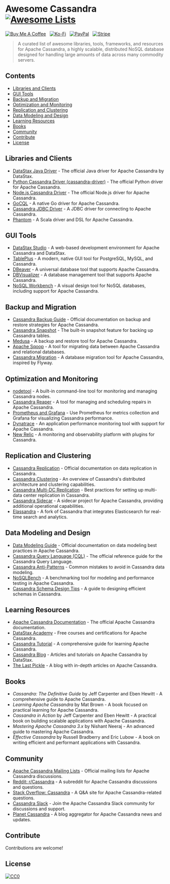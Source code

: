 # Awesome Cassandra [![Awesome Lists](https://srv-cdn.himpfen.io/badges/awesome-lists/awesomelists-flat.svg)](https://github.com/awesomelistsio/awesome)

[![Buy Me A Coffee](https://srv-cdn.himpfen.io/badges/buymeacoffee/buymeacoffee-flat.svg)](https://tinyurl.com/2h9aktmd) &nbsp; [![Ko-Fi](https://srv-cdn.himpfen.io/badges/kofi/kofi-flat.svg)](https://tinyurl.com/d4xnrptz) &nbsp; [![PayPal](https://srv-cdn.himpfen.io/badges/paypal/paypal-flat.svg)](https://tinyurl.com/mr22naua) &nbsp; [![Stripe](https://srv-cdn.himpfen.io/badges/stripe/stripe-flat.svg)](https://tinyurl.com/e8ymxdw3)

> A curated list of awesome libraries, tools, frameworks, and resources for Apache Cassandra, a highly scalable, distributed NoSQL database designed for handling large amounts of data across many commodity servers.

## Contents

- [Libraries and Clients](#libraries-and-clients)
- [GUI Tools](#gui-tools)
- [Backup and Migration](#backup-and-migration)
- [Optimization and Monitoring](#optimization-and-monitoring)
- [Replication and Clustering](#replication-and-clustering)
- [Data Modeling and Design](#data-modeling-and-design)
- [Learning Resources](#learning-resources)
- [Books](#books)
- [Community](#community)
- [Contribute](#contribute)
- [License](#license)

## Libraries and Clients

- [DataStax Java Driver](https://github.com/datastax/java-driver) - The official Java driver for Apache Cassandra by DataStax.
- [Python Cassandra Driver (cassandra-driver)](https://github.com/datastax/python-driver) - The official Python driver for Apache Cassandra.
- [Node.js Cassandra Driver](https://github.com/datastax/nodejs-driver) - The official Node.js driver for Apache Cassandra.
- [GoCQL](https://github.com/gocql/gocql) - A native Go driver for Apache Cassandra.
- [Cassandra JDBC Driver](https://github.com/datastax/cassandra-jdbc) - A JDBC driver for connecting to Apache Cassandra.
- [Phantom](https://github.com/outworkers/phantom) - A Scala driver and DSL for Apache Cassandra.

## GUI Tools

- [DataStax Studio](https://www.datastax.com/products/datastax-studio) - A web-based development environment for Apache Cassandra and DataStax.
- [TablePlus](https://tableplus.com/) - A modern, native GUI tool for PostgreSQL, MySQL, and Cassandra.
- [DBeaver](https://dbeaver.io/) - A universal database tool that supports Apache Cassandra.
- [DBVisualizer](https://www.dbvis.com/) - A database management tool that supports Apache Cassandra.
- [NoSQL Workbench](https://aws.amazon.com/nosql-workbench/) - A visual design tool for NoSQL databases, including support for Apache Cassandra.

## Backup and Migration

- [Cassandra Backup Guide](https://cassandra.apache.org/_/backup_restore.html) - Official documentation on backup and restore strategies for Apache Cassandra.
- [Cassandra Snapshot](https://cassandra.apache.org/_/snapshots.html) - The built-in snapshot feature for backing up Cassandra tables.
- [Medusa](https://github.com/thelastpickle/cassandra-medusa) - A backup and restore tool for Apache Cassandra.
- [Apache Sqoop](https://sqoop.apache.org/) - A tool for migrating data between Apache Cassandra and relational databases.
- [Cassandra Migration](https://github.com/adolfojunior/cassandra-migration) - A database migration tool for Apache Cassandra, inspired by Flyway.

## Optimization and Monitoring

- [nodetool](https://cassandra.apache.org/doc/latest/tools/nodetool.html) - A built-in command-line tool for monitoring and managing Cassandra nodes.
- [Cassandra Reaper](https://github.com/thelastpickle/cassandra-reaper) - A tool for managing and scheduling repairs in Apache Cassandra.
- [Prometheus and Grafana](https://prometheus.io/) - Use Prometheus for metrics collection and Grafana for visualizing Cassandra performance.
- [Dynatrace](https://www.dynatrace.com/) - An application performance monitoring tool with support for Apache Cassandra.
- [New Relic](https://newrelic.com/) - A monitoring and observability platform with plugins for Cassandra.

## Replication and Clustering

- [Cassandra Replication](https://cassandra.apache.org/doc/latest/architecture/replication.html) - Official documentation on data replication in Cassandra.
- [Cassandra Clustering](https://cassandra.apache.org/doc/latest/architecture/distributed.html) - An overview of Cassandra's distributed architecture and clustering capabilities.
- [Cassandra Multi-DC Replication](https://cassandra.apache.org/doc/latest/architecture/multidc.html) - Best practices for setting up multi-data center replication in Cassandra.
- [Cassandra Sidecar](https://github.com/datastax/cassandra-sidecar) - A sidecar project for Apache Cassandra, providing additional operational capabilities.
- [Elassandra](https://github.com/strapdata/elassandra) - A fork of Cassandra that integrates Elasticsearch for real-time search and analytics.

## Data Modeling and Design

- [Data Modeling Guide](https://cassandra.apache.org/doc/latest/data_modeling/) - Official documentation on data modeling best practices in Apache Cassandra.
- [Cassandra Query Language (CQL)](https://cassandra.apache.org/doc/latest/cql/index.html) - The official reference guide for the Cassandra Query Language.
- [Cassandra Anti-Patterns](https://cassandra.apache.org/doc/latest/data_modeling/anti-patterns.html) - Common mistakes to avoid in Cassandra data modeling.
- [NoSQLBench](https://github.com/nosqlbench/nosqlbench) - A benchmarking tool for modeling and performance testing in Apache Cassandra.
- [Cassandra Schema Design Tips](https://www.datastax.com/blog/cassandra-schema-design-best-practices) - A guide to designing efficient schemas in Cassandra.

## Learning Resources

- [Apache Cassandra Documentation](https://cassandra.apache.org/doc/latest/) - The official Apache Cassandra documentation.
- [DataStax Academy](https://academy.datastax.com/) - Free courses and certifications for Apache Cassandra.
- [Cassandra Tutorial](https://www.tutorialspoint.com/cassandra/index.htm) - A comprehensive guide for learning Apache Cassandra.
- [Cassandra Blog](https://www.datastax.com/blog/category/cassandra) - Articles and tutorials on Apache Cassandra by DataStax.
- [The Last Pickle](https://thelastpickle.com/) - A blog with in-depth articles on Apache Cassandra.

## Books

- *Cassandra: The Definitive Guide* by Jeff Carpenter and Eben Hewitt - A comprehensive guide to Apache Cassandra.
- *Learning Apache Cassandra* by Mat Brown - A book focused on practical learning for Apache Cassandra.
- *Cassandra in Action* by Jeff Carpenter and Eben Hewitt - A practical book on building scalable applications with Apache Cassandra.
- *Mastering Apache Cassandra 3.x* by Nishant Neeraj - An advanced guide to mastering Apache Cassandra.
- *Effective Cassandra* by Russell Bradberry and Eric Lubow - A book on writing efficient and performant applications with Cassandra.

## Community

- [Apache Cassandra Mailing Lists](https://cassandra.apache.org/community/mailing_lists.html) - Official mailing lists for Apache Cassandra discussions.
- [Reddit: r/Cassandra](https://www.reddit.com/r/Cassandra/) - A subreddit for Apache Cassandra discussions and questions.
- [Stack Overflow: Cassandra](https://stackoverflow.com/questions/tagged/cassandra) - A Q&A site for Apache Cassandra-related questions.
- [Cassandra Slack](https://cassandra.apache.org/community/slack.html) - Join the Apache Cassandra Slack community for discussions and support.
- [Planet Cassandra](https://planetcassandra.org/) - A blog aggregator for Apache Cassandra news and updates.

## Contribute

Contributions are welcome!

## License

[![CC0](https://mirrors.creativecommons.org/presskit/buttons/88x31/svg/by-sa.svg)](http://creativecommons.org/licenses/by-sa/4.0/)
